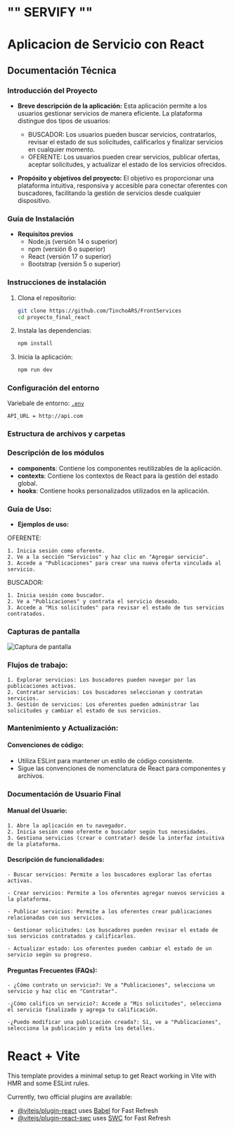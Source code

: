 #   ""    SERVIFY     ""

# Aplicacion  de Servicio con React

## **Documentación Técnica**

### **Introducción del Proyecto**
- **Breve descripción de la aplicación:**
    Esta aplicación permite a los usuarios gestionar servicios de manera eficiente. La plataforma distingue   dos tipos de usuarios:
    *   BUSCADOR: Los usuarios pueden buscar servicios, contratarlos, revisar el estado de sus solicitudes, calificarlos y finalizar servicios en cualquier momento.
    *   OFERENTE: Los usuarios pueden crear servicios, publicar ofertas, aceptar solicitudes, y actualizar el estado de los servicios ofrecidos.

- **Propósito y objetivos del proyecto:**
    El objetivo es proporcionar una plataforma intuitiva, responsiva y accesible para conectar oferentes con buscadores, facilitando la gestión de servicios desde cualquier dispositivo.

### **Guía de Instalación**
- **Requisitos previos**
  - Node.js (versión 14 o superior)
  - npm (versión 6 o superior)
  - React (versión 17 o superior)
  - Bootstrap (versión 5 o superior)

###  **Instrucciones de instalación**
 1. Clona el repositorio:
     ```bash
     git clone https://github.com/TinchoARS/FrontServices
     cd proyecto_final_react
     ```
  2. Instala las dependencias:
     ```bash
     npm install
     ```
  3. Inicia la aplicación:
     ```bash
     npm run dev
     ```

### **Configuración del entorno**
Variebale de entorno: 
[`.env`](app/.env")
  ```env
  API_URL = http://api.com
  ```

### **Estructura de archivos y carpetas**
 


### **Descripción de los módulos**
- **components**: Contiene los componentes reutilizables de la aplicación.
- **contexts**: Contiene los contextos de React para la gestión del estado global.
- **hooks**: Contiene hooks personalizados utilizados en la aplicación.

### **Guía de Uso:**
- **Ejemplos de uso:** 

OFERENTE:

    1. Inicia sesión como oferente.
    2. Ve a la sección "Servicios" y haz clic en "Agregar servicio".
    3. Accede a "Publicaciones" para crear una nueva oferta vinculada al servicio.

BUSCADOR:

    1. Inicia sesión como buscador.
    2. Ve a "Publicaciones" y contrata el servicio deseado.
    3. Accede a "Mis solicitudes" para revisar el estado de tus servicios contratados.


### **Capturas de pantalla**
![Captura de pantalla](./preview/Search.png)


### **Flujos de trabajo:**

    1. Explorar servicios: Los buscadores pueden navegar por las publicaciones activas.
    2. Contratar servicios: Los buscadores seleccionan y contratan servicios.
    3. Gestión de servicios: Los oferentes pueden administrar las solicitudes y cambiar el estado de sus servicios.

### **Mantenimiento y Actualización:**
#### Convenciones de código:
- Utiliza ESLint para mantener un estilo de código consistente.
- Sigue las convenciones de nomenclatura de React para componentes y archivos.


### **Documentación de Usuario Final**
#### Manual del Usuario:

    1. Abre la aplicación en tu navegador.
    2. Inicia sesión como oferente o buscador según tus necesidades.
    3. Gestiona servicios (crear o contratar) desde la interfaz intuitiva de la plataforma.

#### Descripción de funcionalidades:
    - Buscar servicios: Permite a los buscadores explorar las ofertas activas.

    - Crear servicios: Permite a los oferentes agregar nuevos servicios a la plataforma.

    - Publicar servicios: Permite a los oferentes crear publicaciones relacionadas con sus servicios.

    - Gestionar solicitudes: Los buscadores pueden revisar el estado de sus servicios contratados y calificarlos.

    - Actualizar estado: Los oferentes pueden cambiar el estado de un servicio según su progreso.

#### Preguntas Frecuentes (FAQs):
    - ¿Cómo contrato un servicio?: Ve a "Publicaciones", selecciona un servicio y haz clic en "Contratar".

    -¿Cómo califico un servicio?: Accede a "Mis solicitudes", selecciona el servicio finalizado y agrega tu calificación.

    -¿Puedo modificar una publicación creada?: Sí, ve a "Publicaciones", selecciona la publicación y edita los detalles.

























# React + Vite

This template provides a minimal setup to get React working in Vite with HMR and some ESLint rules.

Currently, two official plugins are available:

- [@vitejs/plugin-react](https://github.com/vitejs/vite-plugin-react/blob/main/packages/plugin-react/README.md) uses [Babel](https://babeljs.io/) for Fast Refresh
- [@vitejs/plugin-react-swc](https://github.com/vitejs/vite-plugin-react-swc) uses [SWC](https://swc.rs/) for Fast Refresh
